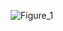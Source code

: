 ![Figure_1](https://user-images.githubusercontent.com/26661823/138921456-7d380211-117e-4b2d-bc53-d63e9511cce1.png)

